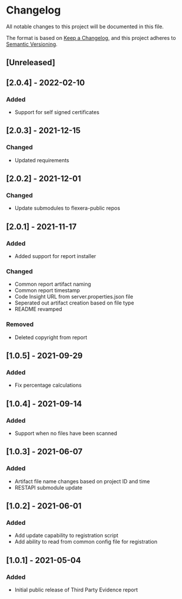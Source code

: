 # Changelog
All notable changes to this project will be documented in this file.

The format is based on [Keep a Changelog](https://keepachangelog.com/en/1.0.0/),
and this project adheres to [Semantic Versioning](https://semver.org/spec/v2.0.0.html).

## [Unreleased]

## [2.0.4] - 2022-02-10
### Added
- Support for self signed certificates

## [2.0.3] - 2021-12-15
### Changed
- Updated requirements

## [2.0.2] - 2021-12-01
### Changed
- Update submodules to flexera-public repos

## [2.0.1] - 2021-11-17
### Added
- Added support for report installer
### Changed
- Common report artifact naming
- Common report timestamp
- Code Insight URL from server.properties.json file
- Seperated out artifact creation based on file type
- README revamped
### Removed
- Deleted copyright from report

## [1.0.5] - 2021-09-29
### Added
- Fix percentage calculations

## [1.0.4] - 2021-09-14
### Added
- Support when no files have been scanned

## [1.0.3] - 2021-06-07
### Added
- Artifact file name changes based on project ID and time
- RESTAPI submodule update

## [1.0.2] - 2021-06-01
### Added
- Add update capability to registration script
- Add ability to read from common config file for registration


## [1.0.1] - 2021-05-04
### Added
- Initial public release of Third Party Evidence report
